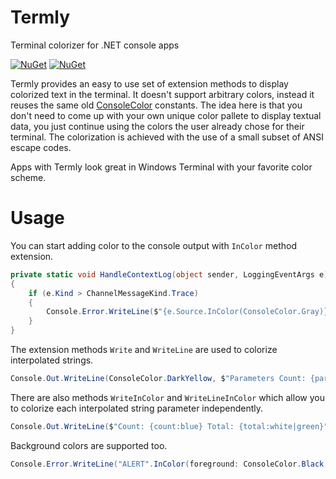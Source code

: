 # Termly
Terminal colorizer for .NET console apps

[![NuGet](https://img.shields.io/nuget/dt/Termly.svg)](https://www.nuget.org/packages/Termly)
[![NuGet](https://img.shields.io/nuget/v/Termly.svg)](https://www.nuget.org/packages/Termly)

Termly provides an easy to use set of extension methods to display colorized text in the terminal. It doesn't support arbitrary colors, instead it reuses the same old [ConsoleColor](https://docs.microsoft.com/en-us/dotnet/api/system.consolecolor) constants. The idea here is that you don't need to come up with your own unique color pallete to display textual data, you just continue using the colors the user already chose for their terminal. The colorization is achieved with the use of a small subset of ANSI escape codes.

Apps with Termly look great in Windows Terminal with your favorite color scheme.

# Usage

You can start adding color to the console output with `InColor` method extension.

```csharp
private static void HandleContextLog(object sender, LoggingEventArgs e)
{
    if (e.Kind > ChannelMessageKind.Trace)
    {
        Console.Error.WriteLine($"{e.Source.InColor(ConsoleColor.Gray)}: {e.RawMessage.InColor(ConsoleColor.DarkBlue)}");
    }
}
```

The extension methods `Write` and `WriteLine` are used to colorize interpolated strings.

```csharp
Console.Out.WriteLine(ConsoleColor.DarkYellow, $"Parameters Count: {parameters.Statistics.ParametersCount}");
```

There are also methods `WriteInColor` and `WriteLineInColor` which allow you to colorize each interpolated string parameter independently.

```csharp
Console.Out.WriteLine($"Count: {count:blue} Total: {total:white|green}");
```

Background colors are supported too.

```csharp
Console.Error.WriteLine("ALERT".InColor(foreground: ConsoleColor.Black, background: ConsoleColor.Red));
```
